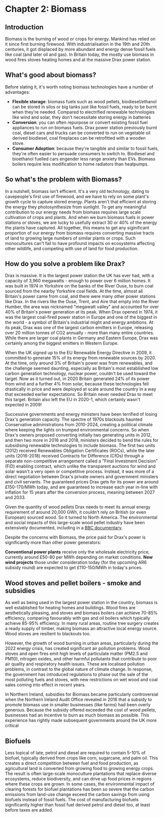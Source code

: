 # Chapter 2: Biomass 

## Introduction

Biomass is the burning of wood or crops for energy. Mankind has relied on it since first burning firewood. With industrialisation in the 19th and 20th centuries, it got displaced by more abundant and energy dense fossil fuels like coal (and later oil and gas). In Britain today, the mostly use biomass in wood fires stoves heating homes and at the massive Drax power station.

## What's good about biomass?

Before slating it, it's worth noting biomass technologies have a number of advantages:

- **Flexible storage**: biomass fuels such as wood pellets, biodiesel/ethanol can be stored in silos or big tanks just like fossil fuels, ready to be burnt when they're needed. Compared to electrified renewable technologies like wind and solar, they don't necessitate storing energy in batteries 
- **Conversion**: you can often repurpose or convert existing fossil fuel appliances to run on biomass fuels. Drax power station previously burnt coal, diesel cars and trucks can be converted to run on vegetable oil derived biodiesel, coal fireplaces can be retrofitted with a wooden stove.
- **Consumer Adoption**: because they're tangible and similar to fossil fuels, they're often easier to persuade consumers to switch to. Biodiesel and bioethanol fuelled cars engender less range anxiety than EVs. Biomass boilers require less modification to home radiators than heatpumps. 

## So what's the problem with Biomass?

In a nutshell, biomass isn't efficient. It's a very old technology, dating to cavepeople's first use of firewood, and we have to rely on some plant's growth cycle to capture stored energy. Plants aren't that efficient at storing the energy they photosynthesize from sunlight. To get any meaningful contribution to our energy needs from biomass requires large scale cultivation of crops and plants. And when we burn biomass fuels in power stations or stoves, we are lucky to usefully extract 30 or 40% of the energy the plants have captured. All together, this means to get any siginificant proportion of our energy from biomass requires converting massive tracts of land to growing large numbers of similar plants or crops. Such monocultures can't fail to have profound impacts on ecosystems affecting other wildlife, and competing with use of land for food production.

## How do you solve a problem like Drax?

Drax is massive. It is the largest power station the UK has ever had, with a capacity of 3,960 megawatts - enough to power over 6 million homes. It was built in 1974 in Yorkshire on the banks of the River Ouse, to burn coal sourced from the nearby Yorkshire coal fields. At the time, almost all Britain's power came from coal, and there were many other power stations like Drax. In the rivers like the Ouse, Trent, and Aire that empty into the River Humber, the area was nicknamed "megawatt valley" and accounted for over 40% of Britain's power generation at its peak. When Drax opened in 1974, it was the largest coal-fired power station in Europe and one of the biggest in the world - a symbol of Britain's industrial might and energy ambitions. At its peak, Drax was one of the largest carbon emitters in Europe, releasing over 20 million tonnes of CO2 annually - more than many entire countries. While there are larger coal plants in Germany and Eastern Europe, Drax was certainly among the biggest emitters in Western Europe.

When the UK signed up to the EU Renewable Energy Directive in 2009, it committed to generate 15% of its energy from renewable sources by 2020. At the time, only around 3% of Britain's power was from renewables, and the challenge seemed daunting, especially as Britain's most established low carbon generation technology, nuclear power, couldn't be used toward the target. Now as it turned out, in 2020 Britain generated 24% of its power from wind and a further 4% from solar, because these technologies fell drastically in price and were deployed at scale around the country in a way that exceeded earlier expectations. So Britain never needed Drax to meet this target. Britain also left the EU in 2020-1, which certainly wasn't expected in 2009! 

Successive governments and energy ministers have been terrified of losing Drax's generation capacity. The spectre of 1970s blackouts haunted Conservative administrations from 2010-2024, creating a political climate where keeping the lights on trumped environmental concerns. So when Drax's owners proposed converting initially two generating units in 2012, and then two more in 2016 and 2018, ministers decided to bend the rules for subsidising renewable technologies to include biomass. The first two units (2012) received Renewables Obligation Certificates (ROCs), while the later units (2016-2018) received Contracts for Difference (CfDs) through a separate non-competitive arrangement called a "Final Investment Decision" (FiD) enabling contract, which unlike the transparent auctions for wind and solar wasn't a very open or competitive process. Instead, it was more of a direct negotiation between Drax's private owners and government ministers and civil servants. The guaranteed prices Drax gets for its power are around £150-170/MWh today, and are guaranteed to increase each year in-line with inflation for 15 years after the conversion process, meaning between 2027 and 2033.

Given the quantity of wood pellets Drax needs to meet its annual energy requirement of around 20,000 GWh, it couldn't rely on British (or even European) sourced wood. So it turned to North America. The environmental and social impacts of this large-scale wood pellet industry have been extensively documented, including in a [BBC documentary](https://www.bbc.co.uk/programmes/m0018q8k).

Despite the concerns with Biomass, the price paid for Drax's power is significantly more than other power generators:

**Conventional power plants** receive only the wholesale electricity price, currently around £50-80 per MWh depending on market conditions.
**New wind projects** those under consideration today (for the upcoming AR6 subsidy round) are expected to get £110-150/MWh in today's prices. 

## Wood stoves and pellet boilers - smoke and subsidies

As well as being used in the largest power station in the country, biomass is well established for heating homes and buildings. Wood fires are aesthetically pleasing, and stoves and biomass boilers can achieve 70-85% efficiency, comparing favourably with gas and oil boilers which typically achieve 85-95% efficiency. In many rural areas, routine tree surgery creates a ready supply of timber, making biomass an attractive local energy source. Wood stoves are resilient to blackouts too.

However, the growth of wood burning in urban areas, particularly during the 2022 energy crisis, has created significant air pollution problems. Wood stoves and open fires emit high levels of particulate matter (PM2.5 and PM10), nitrogen oxides, and other harmful pollutants that contribute to poor air quality and respiratory health issues. These are localised pollution problems, in contrast to the global nature of climate change. In response, the government has introduced regulations to phase out the sale of the most polluting fuels and stoves, with new restrictions on wet wood and coal sales coming into effect in recent years.

In Northern Ireland, subsidies for Biomass became particularly controversial when the Northern Ireland Audit Office revealed in 2016 that a subsidy to promote biomass use in smaller businesses (like farms) had been overly generous. Because the subsidy offered exceeded the cost of wood pellets, businesses had an incentive to burn as much biomass as possible. This experience has rightly made subsequent governments around the UK more critical

## Biofuels

Less topical of late, petrol and diesel are required to contain 5-10% of biofuel, typically derived from crops like corn, sugarcane, and palm oil. This creates a direct competition between fuel and food production, as agricultural land is converted from growing food to growing energy crops. The result is often large-scale monoculture plantations that replace diverse ecosystems, reduce biodiversity, and can drive up food prices in regions where these crops are grown. In some cases, the environmental impact of clearing forests for biofuel plantations has been so severe that the carbon emissions from land-use change exceed the carbon savings from using biofuels instead of fossil fuels. The cost of manufacturing biofuels significantly higher than fossil fuel derived petrol and diesel too, at least before taxes are added.

